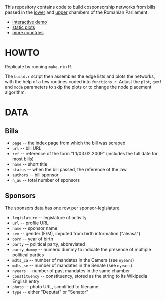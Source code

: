 This repository contains code to build cosponsorship networks from bills passed in the [lower][ca] and [upper][se] chambers of the Romanian Parliament. 

- [interactive demo](http://f.briatte.org/parlviz/parlamentul/)
- [static plots](http://f.briatte.org/parlviz/parlamentul/plots.html)
- [more countries](https://github.com/briatte/parlnet)

[ca]: http://www.cdep.ro/
[se]: http://www.senat.ro/

# HOWTO

Replicate by running `make.r` in R.

The `build.r` script then assembles the edge lists and plots the networks, with the help of a few routines coded into `functions.r`. Adjust the `plot`, `gexf` and `mode` parameters to skip the plots or to change the node placement algorithm.

# DATA

## Bills

- `page` -- the index page from which the bill was scraped
- `url` -- bill URL
- `ref` -- reference of the form "L1/03.02.2009" (includes the full date for most bills)
- `name` -- short title
- `status` -- when the bill passed, the reference of the law
- `authors` -- bill sponsor
- `n_au` -- total number of sponsors

## Sponsors

The sponsors data has one row per sponsor-legislature.

- `legislature` -- legislature of activity
- `url` -- profile URL
- `name` -- sponsor name
- `sex` -- gender (F/M), imputed from birth information ("aleasă")
- `born` -- year of birth
- `party` -- political party, abbreviated
- `party_dummy` -- numeric dummy to indicate the presence of multiple political parties
- `mdts_ca` -- number of mandates in the Camera (see `nyears`)
- `mdts_se` -- number of mandates in the Senate (see `nyears`)
- `nyears` -- number of past mandates in the same chamber
- `constituency` -- constituency, stored as the string to its Wikipedia English entry
- `photo` -- photo URL, simplified to filename
- `type` -- either "Deputat" or "Senator"

